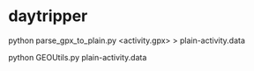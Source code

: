 # daytripper

python parse_gpx_to_plain.py <activity.gpx> > plain-activity.data

python GEOUtils.py plain-activity.data
